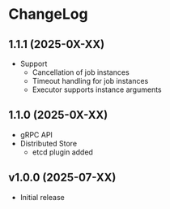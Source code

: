 # ChangeLog

## 1.1.1 (2025-0X-XX)
- Support 
  - Cancellation of job instances
  - Timeout handling for job instances
  - Executor supports instance arguments

## 1.1.0 (2025-0X-XX)
- gRPC API
- Distributed Store
  - etcd plugin added

## v1.0.0 (2025-07-XX)
- Initial release
